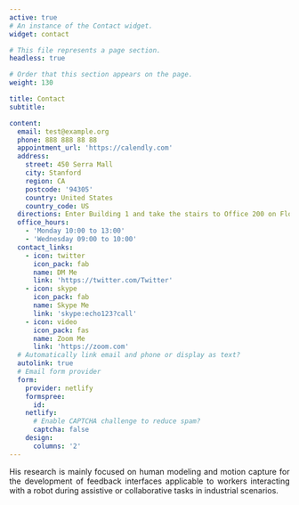```yaml
---
active: true
# An instance of the Contact widget.
widget: contact

# This file represents a page section.
headless: true

# Order that this section appears on the page.
weight: 130

title: Contact
subtitle:

content:
  email: test@example.org
  phone: 888 888 88 88
  appointment_url: 'https://calendly.com'
  address:
    street: 450 Serra Mall
    city: Stanford
    region: CA
    postcode: '94305'
    country: United States
    country_code: US
  directions: Enter Building 1 and take the stairs to Office 200 on Floor 2
  office_hours:
    - 'Monday 10:00 to 13:00'
    - 'Wednesday 09:00 to 10:00'
  contact_links:
    - icon: twitter
      icon_pack: fab
      name: DM Me
      link: 'https://twitter.com/Twitter'
    - icon: skype
      icon_pack: fab
      name: Skype Me
      link: 'skype:echo123?call'
    - icon: video
      icon_pack: fas
      name: Zoom Me
      link: 'https://zoom.com'
  # Automatically link email and phone or display as text?
  autolink: true
  # Email form provider
  form:
    provider: netlify
    formspree:
      id:
    netlify:
      # Enable CAPTCHA challenge to reduce spam?
      captcha: false
    design:
      columns: '2'
---
```


<div style="text-align: justify; margin-bottom: 20px;">
His research is mainly focused on human modeling and motion capture for the development of feedback interfaces applicable to workers interacting with a robot during assistive or collaborative tasks in industrial scenarios.
</div>
